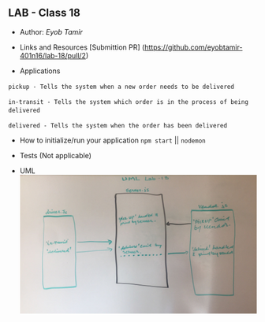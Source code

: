 ## LAB - Class 18

* Author: *Eyob Tamir*

* Links and Resources
[Submittion PR] (https://github.com/eyobtamir-401n16/lab-18/pull/2) 

* Applications

`pickup - Tells the system when a new order needs to be delivered`

`in-transit - Tells the system which order is in the process of being delivered`

`delivered - Tells the system when the order has been delivered`



*  How to initialize/run your application 
 `npm start` || `nodemon`

* Tests (Not applicable)

* UML ![UML-LAB-18](./asset/image/uml-lab-18.jpg)
